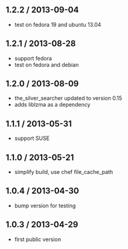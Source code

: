 ## 1.2.2 / 2013-09-04

* test on fedora 19 and ubuntu 13.04

## 1.2.1 / 2013-08-28

* support fedora
* test on fedora and debian

## 1.2.0 / 2013-08-09

* the_silver_searcher updated to version 0.15
* adds liblzma as a dependency

## 1.1.1 / 2013-05-31

* support SUSE

## 1.1.0 / 2013-05-21

* simplify build, use chef file_cache_path

## 1.0.4 / 2013-04-30

* bump version for testing

## 1.0.3 / 2013-04-29

* first public version
